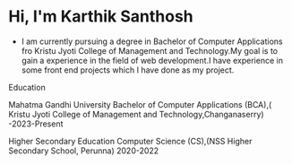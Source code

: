 # Hi, I'm Karthik Santhosh

- I am currently pursuing a degree in Bachelor of Computer Applications fro Kristu Jyoti College of Management and Technology.My goal is to gain a experience in the field of web development.I have experience in some front end projects which I have done as my project.

Education

Mahatma Gandhi University Bachelor of Computer Applications (BCA),( Kristu Jyoti College of Management and Technology,Changanaserry) -2023-Present

Higher Secondary Education Computer Science (CS),(NSS Higher Secondary School, Perunna) 2020-2022
